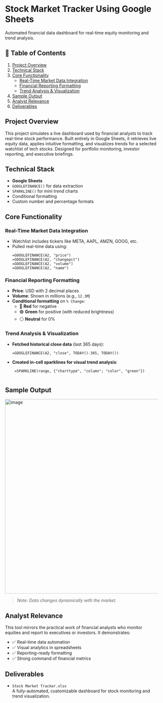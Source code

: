 # Stock Market Tracker Using Google Sheets

Automated financial data dashboard for real-time equity monitoring and trend analysis.



## 📌 Table of Contents

1. [Project Overview](#project-overview)  
2. [Technical Stack](#technical-stack)  
3. [Core Functionality](#core-functionality)  
   - [Real-Time Market Data Integration](#real-time-market-data-integration)  
   - [Financial Reporting Formatting](#financial-reporting-formatting)  
   - [Trend Analysis & Visualization](#trend-analysis--visualization)
4. [Sample Output](#sample-output)  
5. [Analyst Relevance](#analyst-relevance)  
6. [Deliverables](#deliverables)



## Project Overview

This project simulates a live dashboard used by financial analysts to track real-time stock performance. Built entirely in Google Sheets, it retrieves live equity data, applies intuitive formatting, and visualizes trends for a selected watchlist of tech stocks. Designed for portfolio monitoring, investor reporting, and executive briefings.


## Technical Stack

- **Google Sheets**  
- `GOOGLEFINANCE()` for data extraction  
- `SPARKLINE()` for mini trend charts  
- Conditional formatting  
- Custom number and percentage formats


## Core Functionality

### Real-Time Market Data Integration

- Watchlist includes tickers like META, AAPL, AMZN, GOOG, etc.
- Pulled real-time data using:
  ```excel
  =GOOGLEFINANCE(A2, "price")
  =GOOGLEFINANCE(A2, "changepct")
  =GOOGLEFINANCE(A2, "volume")
  =GOOGLEFINANCE(A2, "name")

### Financial Reporting Formatting

- **Price**: USD with 2 decimal places  
- **Volume**: Shown in millions (e.g., `12.3M`)  
- **Conditional formatting** on `% Change`:
  - 🔴 **Red** for negative
  - 🟢 **Green** for positive (with reduced brightness)
  - ⚪️ **Neutral** for 0%

### Trend Analysis & Visualization

- **Fetched historical close data** (last 365 days):
  ```excel
  =GOOGLEFINANCE(A2, "close", TODAY()-365, TODAY())

- **Created in-cell sparklines for visual trend analysis**:
  ```excel
   =SPARKLINE(range, {"charttype", "column"; "color", "green"})


## Sample Output

<img width="640" alt="image" src="https://github.com/user-attachments/assets/f6dbf852-28ac-4214-a982-74d96a337df1" />

> *Note: Data changes dynamically with the market.*


## Analyst Relevance

This tool mirrors the practical work of financial analysts who monitor equities and report to executives or investors. It demonstrates:

- ✅ Real-time data automation  
- ✅ Visual analytics in spreadsheets  
- ✅ Reporting-ready formatting  
- ✅ Strong command of financial metrics


## Deliverables

- `Stock Market Tracker.xlsx`  
  A fully-automated, customizable dashboard for stock monitoring and trend visualization.

